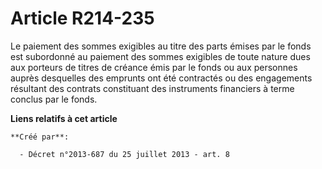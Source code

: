 # Article R214-235

Le paiement des sommes exigibles au titre des parts émises par le fonds est subordonné au paiement des sommes exigibles de
toute nature dues aux porteurs de titres de créance émis par le fonds ou aux personnes auprès desquelles des emprunts ont été
contractés ou des engagements résultant des contrats constituant des instruments financiers à terme conclus par le fonds.

**Liens relatifs à cet article**

	**Créé par**:

	  - Décret n°2013-687 du 25 juillet 2013 - art. 8
